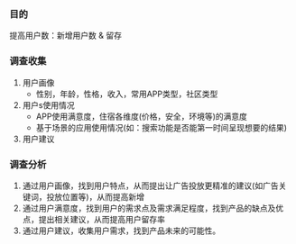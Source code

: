 ### 目的
提高用户数：新增用户数 & 留存

### 调查收集
1. 用户画像
	- 性别，年龄，性格，收入，常用APP类型，社区类型
2. 用户s使用情况
	- APP使用满意度，住宿各维度(价格，安全，环境等)的满意度
	- 基于场景的应用使用情况(如：搜索功能是否能第一时间呈现想要的结果)
3. 用户建议

### 调查分析
1. 通过用户画像，找到用户特点，从而提出让广告投放更精准的建议(如广告关键词，投放位置等)，从而提高新增
2. 通过用户满意度，找到用户的需求点及需求满足程度，找到产品的缺点及优点，提出相关建议，从而提高用户留存率
3. 通过用户建议，收集用户需求，找到产品未来的可能性。
